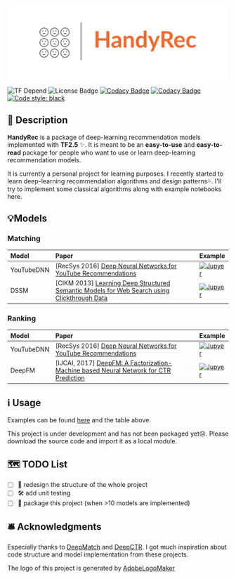 ![Logo](https://github.com/Wp-Zhang/HandyRec/blob/master/logo.png)

![TF Depend](https://img.shields.io/badge/TensorFlow-2.1+-orange)
![License Badge](https://img.shields.io/badge/license-Apache%202-green)
[![Codacy Badge](https://app.codacy.com/project/badge/Grade/9e1122d78ad345acb7fa5d9c72b64d91)](https://www.codacy.com/gh/Wp-Zhang/HandyRec/dashboard?utm_source=github.com&amp;utm_medium=referral&amp;utm_content=Wp-Zhang/HandyRec&amp;utm_campaign=Badge_Grade)
[![Codacy Badge](https://app.codacy.com/project/badge/Coverage/9e1122d78ad345acb7fa5d9c72b64d91)](https://www.codacy.com/gh/Wp-Zhang/HandyRec/dashboard?utm_source=github.com&utm_medium=referral&utm_content=Wp-Zhang/HandyRec&utm_campaign=Badge_Coverage)
[![Code style: black](https://img.shields.io/badge/code%20style-black-000000.svg)](https://github.com/psf/black)

## 📝 Description

**HandyRec** is a package of deep-learning recommendation models implemented with **TF2.5** ✨. It is meant to be an **easy-to-use** and **easy-to-read** package for people who want to use or learn deep-learning recommendation models.

It is currently a personal project for learning purposes. I recently started to learn deep-learning recommendation algorithms and design patterns💦. I'll try to implement some classical algorithms along with example notebooks here.

## 💡Models

### Matching

| Model      | Paper                                                                                                                 | Example                                                                                                                                                    |
| :--------- | :-------------------------------------------------------------------------------------------------------------------- | :--------------------------------------------------------------------------------------------------------------------------------------------------------- |
| YouTubeDNN | \[RecSys 2016] [Deep Neural Networks for YouTube Recommendations](https://dl.acm.org/doi/pdf/10.1145/2959100.2959190) | [![Jupyer](https://img.shields.io/badge/Jupyter%20Notebook-grey?logo=jupyter)](https://github.com/Wp-Zhang/HandyRec/blob/master/examples/YouTubeDNN.ipynb) |
| DSSM       | \[CIKM 2013] [Learning Deep Structured Semantic Models for Web Search using Clickthrough Data](https://www.microsoft.com/en-us/research/wp-content/uploads/2016/02/cikm2013_DSSM_fullversion.pdf)|  [![Jupyer](https://img.shields.io/badge/Jupyter%20Notebook-grey?logo=jupyter)](https://github.com/Wp-Zhang/HandyRec/blob/master/examples/DSSM.ipynb) |

### Ranking

| Model      | Paper                                                                                                                    | Example                                                                                                                                                    |
| :--------- | :----------------------------------------------------------------------------------------------------------------------- | :--------------------------------------------------------------------------------------------------------------------------------------------------------- |
| YouTubeDNN | \[RecSys 2016] [Deep Neural Networks for YouTube Recommendations](https://dl.acm.org/doi/pdf/10.1145/2959100.2959190)    | [![Jupyer](https://img.shields.io/badge/Jupyter%20Notebook-grey?logo=jupyter)](https://github.com/Wp-Zhang/HandyRec/blob/master/examples/YouTubeDNN.ipynb) |
| DeepFM     | \[IJCAI, 2017] [DeepFM: A Factorization-Machine based Neural Network for CTR Prediction](https://arxiv.org/pdf/1703.04247.pdf) | [![Jupyer](https://img.shields.io/badge/Jupyter%20Notebook-grey?logo=jupyter)](https://github.com/Wp-Zhang/HandyRec/blob/master/examples/DeepFM.ipynb) |

## ℹ️ Usage

Examples can be found [here](https://github.com/Wp-Zhang/HandyRec/tree/master/examples) and the table above.

This project is under development and has not been packaged yet😣. Please download the source code and import it as a local module.

## 🗺️ TODO List

-   [ ] 🎨 redesign the structure of the whole project
-   [ ] 🛠️ add unit testing
-   [ ] 🚧 package this project (when >10 models are implemented)

## 🛎️ Acknowledgments

Especially thanks to [DeepMatch](https://github.com/shenweichen/DeepMatch) and [DeepCTR](https://github.com/shenweichen/DeepCTR). I got much inspiration about code structure and model implementation from these projects.

The logo of this project is generated by [AdobeLogoMaker](https://www.adobe.com/express/create/logo)
